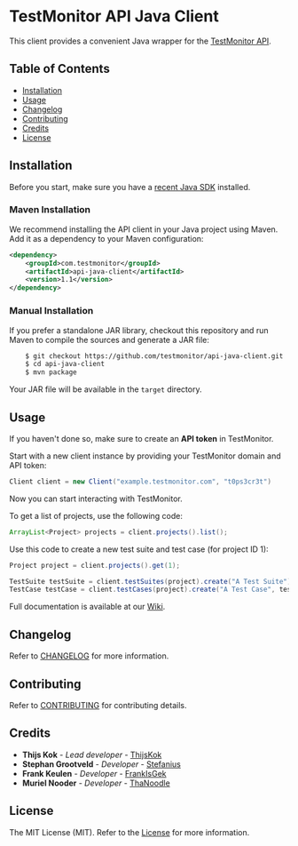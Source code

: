 # TestMonitor API Java Client

This client provides a convenient Java wrapper for the [TestMonitor API](https://docs.testmonitor.com/).

## Table of Contents

- [Installation](#installation)
- [Usage](#usage)
- [Changelog](#changelog)
- [Contributing](#contributing)
- [Credits](#credits)
- [License](#license)

## Installation

Before you start, make sure you have a [recent Java SDK](https://www.oracle.com/java/technologies/downloads/) installed.

### Maven Installation

We recommend installing the API client in your Java project using Maven. Add it as a dependency to your Maven configuration:

```xml
<dependency>
    <groupId>com.testmonitor</groupId>
    <artifactId>api-java-client</artifactId>
    <version>1.1</version>
</dependency>
```

### Manual Installation

If you prefer a standalone JAR library, checkout this repository and run Maven to compile the sources and generate a JAR file:

```sh
    $ git checkout https://github.com/testmonitor/api-java-client.git
    $ cd api-java-client
    $ mvn package
```

Your JAR file will be available in the `target` directory.

## Usage

If you haven't done so, make sure to create an **API token** in TestMonitor.

Start with a new client instance by providing your TestMonitor domain and API token:

```java
Client client = new Client("example.testmonitor.com", "t0ps3cr3t")
```

Now you can start interacting with TestMonitor.

To get a list of projects, use the following code:

```java
ArrayList<Project> projects = client.projects().list();
```

Use this code to create a new test suite and test case (for project ID 1):

```java
Project project = client.projects().get(1);

TestSuite testSuite = client.testSuites(project).create("A Test Suite");
TestCase testCase = client.testCases(project).create("A Test Case", testSuite));
```

Full documentation is available at our [Wiki](https://github.com/testmonitor/api-java-client/wiki).

## Changelog

Refer to [CHANGELOG](CHANGELOG.md) for more information.

## Contributing

Refer to [CONTRIBUTING](CONTRIBUTING.md) for contributing details.

## Credits

* **Thijs Kok** - *Lead developer* - [ThijsKok](https://github.com/thijskok)
* **Stephan Grootveld** - *Developer* - [Stefanius](https://github.com/stefanius)
* **Frank Keulen** - *Developer* - [FrankIsGek](https://github.com/frankisgek)
* **Muriel Nooder** - *Developer* - [ThaNoodle](https://github.com/thanoodle)

## License

The MIT License (MIT). Refer to the [License](LICENSE.md) for more information.

